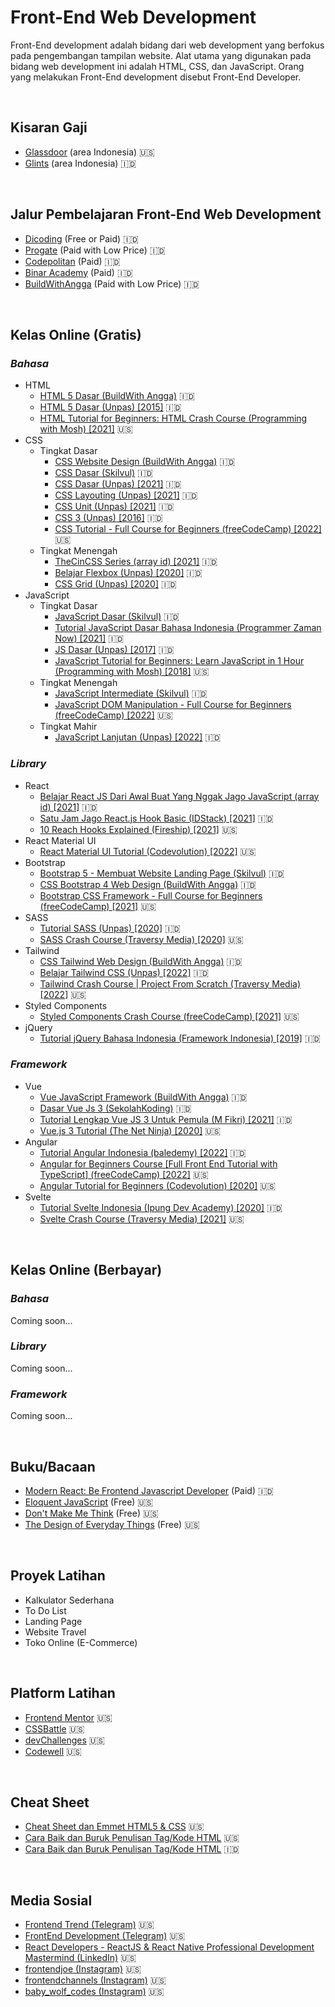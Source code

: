 # Front-End Web Development
Front-End development adalah bidang dari web development yang berfokus pada pengembangan tampilan website. Alat utama yang digunakan pada bidang web development ini adalah HTML, CSS, dan JavaScript. Orang yang melakukan Front-End development disebut Front-End Developer.

<br/>

## Kisaran Gaji
* [Glassdoor](https://www.glassdoor.com/Salaries/indonesia-frontend-developer-salary-SRCH_IL.0,9_IN113_KO10,28.htm?clickSource=searchBtn)  (area Indonesia) :us:
* [Glints](https://glints.com/id/opportunities/jobs/explore?keyword=Frontend+Developer&country=ID&locationName=Indonesia) (area Indonesia) :indonesia:
  
<br/>

## Jalur Pembelajaran Front-End Web Development
* [Dicoding](https://www.dicoding.com/learningpaths/22) (Free or Paid) :indonesia:
* [Progate](https://progate.com/paths/frontend) (Paid with Low Price) :indonesia:
* [Codepolitan](https://www.codepolitan.com/roadmap/) (Paid) :indonesia:
* [Binar Academy](https://www.binaracademy.com/bootcamp/front-end-engineering) (Paid) :indonesia:
* [BuildWithAngga](https://buildwithangga.com/journey/become-front-end-developer) (Paid with Low Price) :indonesia:

<br/>

## Kelas Online (Gratis)
### _Bahasa_
* HTML
  * [HTML 5 Dasar (BuildWith Angga)](https://buildwithangga.com/kelas/html5-dasar?thumbnail=8WxBDfdcNv.19&main_leads=topics) :indonesia:
  * [HTML 5 Dasar (Unpas) [2015]](https://www.youtube.com/playlist?list=PLFIM0718LjIVuONHysfOK0ZtiqUWvrx4F) :indonesia:
  * [HTML Tutorial for Beginners: HTML Crash Course (Programming with Mosh) [2021]](https://www.youtube.com/watch?v=qz0aGYrrlhU) :us:
* CSS
  * Tingkat Dasar
    * [CSS Website Design (BuildWith Angga)](https://buildwithangga.com/kelas/css-website-design?thumbnail=uEVdnpahf3.20&main_leads=topics) :indonesia:
    * [CSS Dasar (Skilvul)](https://skilvul.com/courses/css-dasar) :indonesia:
    * [CSS Dasar (Unpas) [2021]](https://www.youtube.com/playlist?list=PLFIM0718LjIUBrbm6Gdh6k7ZUvPIAZm7p) :indonesia:
    * [CSS Layouting (Unpas) [2021]](https://www.youtube.com/playlist?list=PLFIM0718LjIUu4Ju9GUL5zpLcuq08TKYr) :indonesia:
    * [CSS Unit (Unpas) [2021]](https://www.youtube.com/playlist?list=PLFIM0718LjIWon_W_QTK3UMzE-tFvOhaq) :indonesia:
    * [CSS 3 (Unpas) [2016]](https://www.youtube.com/playlist?list=PLFIM0718LjIVCmrSWbZPKCccCkfFw-Naa) :indonesia:
    * [CSS Tutorial - Full Course for Beginners (freeCodeCamp) [2022]](https://www.youtube.com/watch?v=OXGznpKZ_sA) :us:
  * Tingkat Menengah
    * [TheCinCSS Series (array id) [2021]](https://www.youtube.com/playlist?list=PL0T3Siqy2B-Qdc51YJXXzfT4CyfohapM-) :indonesia:
    * [Belajar Flexbox (Unpas) [2020]](https://www.youtube.com/playlist?list=PLFIM0718LjIU1lWlM34j6E9fMlrrSGZ1k) :indonesia:
    * [CSS Grid (Unpas) [2020]](https://www.youtube.com/playlist?list=PLFIM0718LjIXmbwX0dEsoRVX-PC16vmuw) :indonesia:
* JavaScript
  * Tingkat Dasar
    * [JavaScript Dasar (Skilvul)](https://skilvul.com/courses/javascript-dasar) :indonesia:
    * [Tutorial JavaScript Dasar Bahasa Indonesia (Programmer Zaman Now) [2021]](https://www.youtube.com/watch?v=SDROba_M42g) :indonesia:
    * [JS Dasar (Unpas) [2017]](https://www.youtube.com/playlist?list=PLFIM0718LjIWXagluzROrA-iBY9eeUt4w) :indonesia:
    * [JavaScript Tutorial for Beginners: Learn JavaScript in 1 Hour (Programming with Mosh) [2018]](https://www.youtube.com/watch?v=W6NZfCO5SIk) :us:
  * Tingkat Menengah
    * [JavaScript Intermediate (Skilvul)](https://skilvul.com/courses/javascript-intermediate) :indonesia:
    * [JavaScript DOM Manipulation - Full Course for Beginners (freeCodeCamp) [2022]](https://www.youtube.com/watch?v=5fb2aPlgoys) :us:
  * Tingkat Mahir
    * [JavaScript Lanjutan (Unpas) [2022]](https://www.youtube.com/playlist?list=PLFIM0718LjIUGpY8wmE41W7rTJo_3Y46-) :indonesia:
### _Library_
* React
  * [Belajar React JS Dari Awal Buat Yang Nggak Jago JavaScript (array id) [2021]](https://www.youtube.com/watch?v=JS5w4rUbjQE&t=1827s) :indonesia:
  * [Satu Jam Jago React.js Hook Basic (IDStack) [2021]](https://www.youtube.com/watch?v=Xeozh4udqUQ) :indonesia:
  * [10 Reach Hooks Explained (Fireship) [2021]](https://www.youtube.com/watch?v=TNhaISOUy6Q) :us:
* React Material UI
  * [React Material UI Tutorial (Codevolution) [2022]](https://www.youtube.com/playlist?list=PLC3y8-rFHvwh-K9mDlrrcDywl7CeVL2rO) :us:
* Bootstrap
  * [Bootstrap 5 - Membuat Website Landing Page (Skilvul)](https://skilvul.com/courses/bootstrap-5-membuat-website-landing-page) :indonesia:
  * [CSS Bootstrap 4 Web Design (BuildWith Angga)](https://buildwithangga.com/kelas/css-bootstrap-4-web-design?thumbnail=eqBUzarKNm.23&main_leads=topics) :indonesia:
  * [Bootstrap CSS Framework - Full Course for Beginners (freeCodeCamp) [2021]](https://www.youtube.com/watch?v=-qfEOE4vtxE) :us:
* SASS
  * [Tutorial SASS (Unpas) [2020]](https://www.youtube.com/playlist?list=PLFIM0718LjIUqemgG97MAOK0J_berlQM5) :indonesia:
  * [SASS Crash Course (Traversy Media) [2020]](https://www.youtube.com/watch?v=nu5mdN2JIwM) :us:
* Tailwind
  * [CSS Tailwind Web Design (BuildWith Angga)](https://buildwithangga.com/kelas/css-tailwind-web-design?thumbnail=F2jEb5HW5n.46&main_leads=topics) :indonesia:
  * [Belajar Tailwind CSS (Unpas) [2022]](https://www.youtube.com/playlist?list=PLFIM0718LjIUHFRMzPJ0wGjx9_NlC5d1h) :indonesia:
  * [Tailwind Crash Course | Project From Scratch (Traversy Media) [2022]](https://www.youtube.com/watch?v=dFgzHOX84xQ) :us:
* Styled Components
  * [Styled Components Crash Course (freeCodeCamp) [2021]](https://www.youtube.com/watch?v=02zO0hZmwnw) :us:
* jQuery
  * [Tutorial jQuery Bahasa Indonesia (Framework Indonesia) [2019]](https://www.youtube.com/playlist?list=PLce3Eyp7oY98VSAcerueAIOEsHfiszWxI) :indonesia:

### _Framework_
* Vue
  * [Vue JavaScript Framework (BuildWith Angga)](https://buildwithangga.com/kelas/vue-javascript-framework?thumbnail=cLnqV8LKU9.9&main_leads=topics) :indonesia:
  * [Dasar Vue Js 3 (SekolahKoding)](https://sekolahkoding.com/kelas/dasar-vue-js-3) :indonesia:
  * [Tutorial Lengkap Vue JS 3 Untuk Pemula (M Fikri) [2021]](https://www.youtube.com/watch?v=tQzWB1W0pok&t=11s) :indonesia:
  * [Vue.js 3 Tutorial (The Net Ninja) [2020]](https://www.youtube.com/play]list?list=PL4cUxeGkcC9hYYGbV60Vq3IXYNfDk8At1) :us:
* Angular
  * [Tutorial Angular Indonesia (baledemy) [2022]](https://www.youtube.com/playlist?list=PL9At9z2rvOC9eOWtl_-8vVm5jtc_O8ytu) :indonesia:
  * [Angular for Beginners Course [Full Front End Tutorial with TypeScript] (freeCodeCamp) [2022]](https://www.youtube.com/watch?v=3qBXWUpoPHo) :us:
  * [Angular Tutorial for Beginners (Codevolution) [2020]](https://www.youtube.com/playlist?list=PLC3y8-rFHvwhBRAgFinJR8KHIrCdTkZcZ) :us:
* Svelte
  * [Tutorial Svelte Indonesia (Ipung Dev Academy) [2020]](https://www.youtube.com/playlist?list=PLH1gH0TmFBBhWp2pn6vRhUVVC1txQuTZE) :indonesia:
  * [Svelte Crash Course (Traversy Media) [2021]](https://www.youtube.com/watch?v=3TVy6GdtNuQ) :us:

<br/>

## Kelas Online (Berbayar)
### _Bahasa_
Coming soon...
### _Library_
Coming soon...
### _Framework_
Coming soon...

<br/>

## Buku/Bacaan
* [Modern React: Be Frontend Javascript Developer](https://www.petanikode.com/buku/modern-react/#!) (Paid) :indonesia:
* [Eloquent JavaScript](https://eloquentjavascript.net/Eloquent_JavaScript.pdf) (Free) :us:
* [Don't Make Me Think](https://drive.google.com/file/d/1LIZRxufW-FsT62B8uz-6QkwBAwlv6I5c/view?usp=share_link) (Free) :us:
* [The Design of Everyday Things](https://drive.google.com/file/d/1AJHEhyFpjGVmKkQ0etP4XYWyQ6SM4GZP/view?usp=share_link) (Free) :us:

<br/>

## Proyek Latihan
* Kalkulator Sederhana
* To Do List
* Landing Page
* Website Travel
* Toko Online (E-Commerce)

<br/>

## Platform Latihan
* [Frontend Mentor](https://www.frontendmentor.io/challenges) :us:
* [CSSBattle](https://cssbattle.dev/) :us:
* [devChallenges](https://devchallenges.io/paths/front-end-developer) :us:
* [Codewell](https://www.codewell.cc/) :us:

<br/>

## Cheat Sheet
* [Cheat Sheet dan Emmet HTML5 & CSS](https://docs.emmet.io/cheat-sheet/) :us:
* [Cara Baik dan Buruk Penulisan Tag/Kode HTML](https://github.com/hail2u/html-best-practices) :us:
* [Cara Baik dan Buruk Penulisan Tag/Kode HTML](https://github.com/hail2u/html-best-practices/blob/main/README.id.md) :indonesia:

<br/>

## Media Sosial
* [Frontend Trend (Telegram)](https://t.me/frontend_trend) :us:
* [FrontEnd Development (Telegram)](https://t.me/fedevelopment) :us:
* [React Developers - ReactJS & React Native Professional Development Mastermind (LinkedIn)](https://www.linkedin.com/groups/6519652/) :us:
* [frontendjoe (Instagram)](https://www.instagram.com/frontendjoe/) :us:
* [frontendchannels (Instagram)](https://www.instagram.com/frontendchannels/) :us:
* [baby_wolf_codes (Instagram)](https://www.instagram.com/baby_wolf_codes/) :us:
